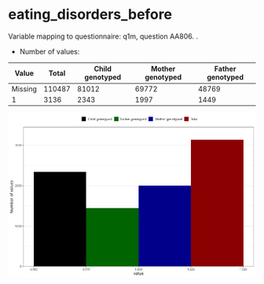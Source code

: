 # eating_disorders_before
Variable mapping to questionnaire: q1m, question AA806.
.
- Number of values:

| Value | Total | Child genotyped | Mother genotyped | Father genotyped |
| ----- | ----- | --------------- | ---------------- | ---------------- |
| Missing | 110487 | 81012 | 69772 | 48769 |
| 1 | 3136 | 2343 | 1997 |1449 |



![](eating_disorders_before_n.png)



